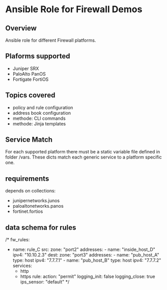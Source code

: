# **Ansible Role for Firewall Demos**
## **Overview**
Ansible role for different Firewall platforms.
## **Plaforms supported**
* Juniper SRX
* PaloAlto PanOS
* Fortigate FortiOS
## **Topics covered**
* policy and rule configuration
* address book configuration
* methode: CLI commands
* methode: Jinja templates

## **Service Match**
For each supported platform there must be a static variable file defined in folder /vars.
These dicts match each generic service to a platform specific one. 
## **requirements**
depends on collections: 
* junipernetworks.junos
* paloaltonetworks.panos
* fortinet.fortios
## **data schema for rules**
/*
fw_rules:
  - name: rule_C
    src:
      zone: "port2"
      addresses:
        - name: "inside_host_D"
          ipv4: "10.10.2.3"
    dest:
      zone: "port3"
      addresses:
        - name: "pub_host_A"
          type: host
          ipv4: "7.7.7.1"
        - name: "pub_host_B"
          type: host
          ipv4: "7.7.7.2"
    services:
      - http
      - https
    rule:
      action: "permit"
      logging_init: false
      logging_close: true
      ips_sensor: "default"
*/


